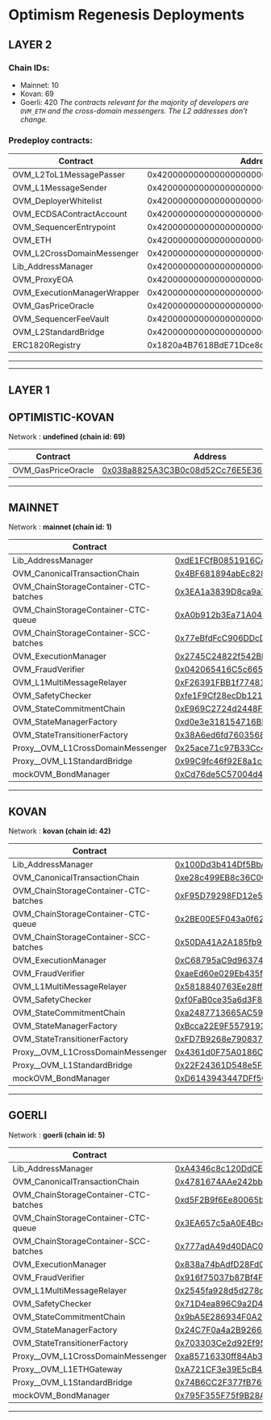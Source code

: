 # Optimism Regenesis Deployments

## LAYER 2

### Chain IDs:

- Mainnet: 10
- Kovan: 69
- Goerli: 420
  _The contracts relevant for the majority of developers are `OVM_ETH` and the cross-domain messengers. The L2 addresses don't change._

### Predeploy contracts:

| Contract                    | Address                                    |
| --------------------------- | ------------------------------------------ |
| OVM_L2ToL1MessagePasser     | 0x4200000000000000000000000000000000000000 |
| OVM_L1MessageSender         | 0x4200000000000000000000000000000000000001 |
| OVM_DeployerWhitelist       | 0x4200000000000000000000000000000000000002 |
| OVM_ECDSAContractAccount    | 0x4200000000000000000000000000000000000003 |
| OVM_SequencerEntrypoint     | 0x4200000000000000000000000000000000000005 |
| OVM_ETH                     | 0x4200000000000000000000000000000000000006 |
| OVM_L2CrossDomainMessenger  | 0x4200000000000000000000000000000000000007 |
| Lib_AddressManager          | 0x4200000000000000000000000000000000000008 |
| OVM_ProxyEOA                | 0x4200000000000000000000000000000000000009 |
| OVM_ExecutionManagerWrapper | 0x420000000000000000000000000000000000000B |
| OVM_GasPriceOracle          | 0x420000000000000000000000000000000000000F |
| OVM_SequencerFeeVault       | 0x4200000000000000000000000000000000000011 |
| OVM_L2StandardBridge        | 0x4200000000000000000000000000000000000010 |
| ERC1820Registry             | 0x1820a4B7618BdE71Dce8cdc73aAB6C95905faD24 |

---

---

## LAYER 1

## OPTIMISTIC-KOVAN

Network : **undefined (chain id: 69)**

| Contract           | Address                                                                                                                         |
| ------------------ | ------------------------------------------------------------------------------------------------------------------------------- |
| OVM_GasPriceOracle | [0x038a8825A3C3B0c08d52Cc76E5E361953Cf6Dc76](https://undefined.etherscan.io/address/0x038a8825A3C3B0c08d52Cc76E5E361953Cf6Dc76) |

<!--
Implementation addresses. DO NOT use these addresses directly.
Use their proxied counterparts seen above.

-->

---

## MAINNET

Network : **mainnet (chain id: 1)**

| Contract                              | Address                                                                                                               |
| ------------------------------------- | --------------------------------------------------------------------------------------------------------------------- |
| Lib_AddressManager                    | [0xdE1FCfB0851916CA5101820A69b13a4E276bd81F](https://etherscan.io/address/0xdE1FCfB0851916CA5101820A69b13a4E276bd81F) |
| OVM_CanonicalTransactionChain         | [0x4BF681894abEc828B212C906082B444Ceb2f6cf6](https://etherscan.io/address/0x4BF681894abEc828B212C906082B444Ceb2f6cf6) |
| OVM_ChainStorageContainer-CTC-batches | [0x3EA1a3839D8ca9a7ff3c567a9F36f4C4DbECc3eE](https://etherscan.io/address/0x3EA1a3839D8ca9a7ff3c567a9F36f4C4DbECc3eE) |
| OVM_ChainStorageContainer-CTC-queue   | [0xA0b912b3Ea71A04065Ff82d3936D518ED6E38039](https://etherscan.io/address/0xA0b912b3Ea71A04065Ff82d3936D518ED6E38039) |
| OVM_ChainStorageContainer-SCC-batches | [0x77eBfdFcC906DDcDa0C42B866f26A8D5A2bb0572](https://etherscan.io/address/0x77eBfdFcC906DDcDa0C42B866f26A8D5A2bb0572) |
| OVM_ExecutionManager                  | [0x2745C24822f542BbfFB41c6cB20EdF766b5619f5](https://etherscan.io/address/0x2745C24822f542BbfFB41c6cB20EdF766b5619f5) |
| OVM_FraudVerifier                     | [0x042065416C5c665dc196076745326Af3Cd840D15](https://etherscan.io/address/0x042065416C5c665dc196076745326Af3Cd840D15) |
| OVM_L1MultiMessageRelayer             | [0xF26391FBB1f77481f80a7d646AC08ba3817eA891](https://etherscan.io/address/0xF26391FBB1f77481f80a7d646AC08ba3817eA891) |
| OVM_SafetyChecker                     | [0xfe1F9Cf28ecDb12110aa8086e6FD343EA06035cC](https://etherscan.io/address/0xfe1F9Cf28ecDb12110aa8086e6FD343EA06035cC) |
| OVM_StateCommitmentChain              | [0xE969C2724d2448F1d1A6189d3e2aA1F37d5998c1](https://etherscan.io/address/0xE969C2724d2448F1d1A6189d3e2aA1F37d5998c1) |
| OVM_StateManagerFactory               | [0xd0e3e318154716BD9d007E1E6B021Eab246ff98d](https://etherscan.io/address/0xd0e3e318154716BD9d007E1E6B021Eab246ff98d) |
| OVM_StateTransitionerFactory          | [0x38A6ed6fd76035684caDef38cF49a2FffA782B67](https://etherscan.io/address/0x38A6ed6fd76035684caDef38cF49a2FffA782B67) |
| Proxy\_\_OVM_L1CrossDomainMessenger   | [0x25ace71c97B33Cc4729CF772ae268934F7ab5fA1](https://etherscan.io/address/0x25ace71c97B33Cc4729CF772ae268934F7ab5fA1) |
| Proxy\_\_OVM_L1StandardBridge         | [0x99C9fc46f92E8a1c0deC1b1747d010903E884bE1](https://etherscan.io/address/0x99C9fc46f92E8a1c0deC1b1747d010903E884bE1) |
| mockOVM_BondManager                   | [0xCd76de5C57004d47d0216ec7dAbd3c72D8c49057](https://etherscan.io/address/0xCd76de5C57004d47d0216ec7dAbd3c72D8c49057) |

<!--
Implementation addresses. DO NOT use these addresses directly.
Use their proxied counterparts seen above.

OVM_L1CrossDomainMessenger:
 - 0xbfba066b5cA610Fe70AdCE45FcB622F945891bb0
 - https://etherscan.io/address/0xbfba066b5cA610Fe70AdCE45FcB622F945891bb0)
<<<<<<< HEAD

OVM_L1ETHGateway:
 - 0x40c9067ec8087EcF101FC10d2673636955b81A32
 - https://etherscan.io/address/0x40c9067ec8087EcF101FC10d2673636955b81A32
=======
>>>>>>> optimism/master
-->

---

## KOVAN

Network : **kovan (chain id: 42)**

| Contract                              | Address                                                                                                                     |
| ------------------------------------- | --------------------------------------------------------------------------------------------------------------------------- |
| Lib_AddressManager                    | [0x100Dd3b414Df5BbA2B542864fF94aF8024aFdf3a](https://kovan.etherscan.io/address/0x100Dd3b414Df5BbA2B542864fF94aF8024aFdf3a) |
| OVM_CanonicalTransactionChain         | [0xe28c499EB8c36C0C18d1bdCdC47a51585698cb93](https://kovan.etherscan.io/address/0xe28c499EB8c36C0C18d1bdCdC47a51585698cb93) |
| OVM_ChainStorageContainer-CTC-batches | [0xF95D79298FD12e5ED778CCf717aA30f638b060E1](https://kovan.etherscan.io/address/0xF95D79298FD12e5ED778CCf717aA30f638b060E1) |
| OVM_ChainStorageContainer-CTC-queue   | [0x2BE00E5F043a0f62c3e4d775F3235E28A0239395](https://kovan.etherscan.io/address/0x2BE00E5F043a0f62c3e4d775F3235E28A0239395) |
| OVM_ChainStorageContainer-SCC-batches | [0x50DA41A2A185fb917aecEFfa1CB4534dC5C264b4](https://kovan.etherscan.io/address/0x50DA41A2A185fb917aecEFfa1CB4534dC5C264b4) |
| OVM_ExecutionManager                  | [0xC68795aC9d96374eaE746DAcC1334ba54798e17D](https://kovan.etherscan.io/address/0xC68795aC9d96374eaE746DAcC1334ba54798e17D) |
| OVM_FraudVerifier                     | [0xaeEd60e029Eb435f960d78C355786060589738B3](https://kovan.etherscan.io/address/0xaeEd60e029Eb435f960d78C355786060589738B3) |
| OVM_L1MultiMessageRelayer             | [0x5818840763Ee28ff0A3E3e8CB9eDeDd07Fb1Cd3f](https://kovan.etherscan.io/address/0x5818840763Ee28ff0A3E3e8CB9eDeDd07Fb1Cd3f) |
| OVM_SafetyChecker                     | [0xf0FaB0ce35a6d3F82b0B42f09A2734065908dB6a](https://kovan.etherscan.io/address/0xf0FaB0ce35a6d3F82b0B42f09A2734065908dB6a) |
| OVM_StateCommitmentChain              | [0xa2487713665AC596b0b3E4881417f276834473d2](https://kovan.etherscan.io/address/0xa2487713665AC596b0b3E4881417f276834473d2) |
| OVM_StateManagerFactory               | [0xBcca22E9F5579193E27dD39aD821A03778C44EFA](https://kovan.etherscan.io/address/0xBcca22E9F5579193E27dD39aD821A03778C44EFA) |
| OVM_StateTransitionerFactory          | [0xFD7B9268e790837d393Fd371Ddeb42FE5EC45B54](https://kovan.etherscan.io/address/0xFD7B9268e790837d393Fd371Ddeb42FE5EC45B54) |
| Proxy\_\_OVM_L1CrossDomainMessenger   | [0x4361d0F75A0186C05f971c566dC6bEa5957483fD](https://kovan.etherscan.io/address/0x4361d0F75A0186C05f971c566dC6bEa5957483fD) |
| Proxy\_\_OVM_L1StandardBridge         | [0x22F24361D548e5FaAfb36d1437839f080363982B](https://kovan.etherscan.io/address/0x22F24361D548e5FaAfb36d1437839f080363982B) |
| mockOVM_BondManager                   | [0xD6143943447DFf503d948Fba3D8af3d4Df28f45c](https://kovan.etherscan.io/address/0xD6143943447DFf503d948Fba3D8af3d4Df28f45c) |

<!--
Implementation addresses. DO NOT use these addresses directly.
Use their proxied counterparts seen above.

OVM_L1CrossDomainMessenger:
 - 0x333d2674E2D7e1e7327dc076030ce9615183709C
 - https://kovan.etherscan.io/address/0x333d2674E2D7e1e7327dc076030ce9615183709C)
<<<<<<< HEAD
OVM_L1StandardBridge:
 - 0x8293ab0dc701a1387031a13786276f1baa3fcd4e
 - https://kovan.etherscan.io/address/0x8293ab0dc701a1387031a13786276f1baa3fcd4e)
=======
>>>>>>> optimism/master
-->

---

## GOERLI

Network : **goerli (chain id: 5)**

| Contract                              | Address                                                                                                                      |
| ------------------------------------- | ---------------------------------------------------------------------------------------------------------------------------- |
| Lib_AddressManager                    | [0xA4346c8c120DdCE2c5447e68790625F10Bb4d47A](https://goerli.etherscan.io/address/0xA4346c8c120DdCE2c5447e68790625F10Bb4d47A) |
| OVM_CanonicalTransactionChain         | [0x4781674AAe242bbDf6C58b81Cf4F06F1534cd37d](https://goerli.etherscan.io/address/0x4781674AAe242bbDf6C58b81Cf4F06F1534cd37d) |
| OVM_ChainStorageContainer-CTC-batches | [0xd5F2B9f6Ee80065b2Ce18bF1e629c5aC1C98c7F6](https://goerli.etherscan.io/address/0xd5F2B9f6Ee80065b2Ce18bF1e629c5aC1C98c7F6) |
| OVM_ChainStorageContainer-CTC-queue   | [0x3EA657c5aA0E4Bce1D8919dC7f248724d7B0987a](https://goerli.etherscan.io/address/0x3EA657c5aA0E4Bce1D8919dC7f248724d7B0987a) |
| OVM_ChainStorageContainer-SCC-batches | [0x777adA49d40DAC02AE5b4FdC292feDf9066435A3](https://goerli.etherscan.io/address/0x777adA49d40DAC02AE5b4FdC292feDf9066435A3) |
| OVM_ExecutionManager                  | [0x838a74bAdfD28Fd0e32E4A88BddDa502D56ae7F7](https://goerli.etherscan.io/address/0x838a74bAdfD28Fd0e32E4A88BddDa502D56ae7F7) |
| OVM_FraudVerifier                     | [0x916f75037b87Bf4Fe0Dc7719815bd972F0618669](https://goerli.etherscan.io/address/0x916f75037b87Bf4Fe0Dc7719815bd972F0618669) |
| OVM_L1MultiMessageRelayer             | [0x2545fa928d5d278cA75Fd47306e4a89096ff6403](https://goerli.etherscan.io/address/0x2545fa928d5d278cA75Fd47306e4a89096ff6403) |
| OVM_SafetyChecker                     | [0x71D4ea896C9a2D4a973CC5c7E347B6707691ECa0](https://goerli.etherscan.io/address/0x71D4ea896C9a2D4a973CC5c7E347B6707691ECa0) |
| OVM_StateCommitmentChain              | [0x9bA5E286934F0A29fb2f8421f60d3eE8A853447C](https://goerli.etherscan.io/address/0x9bA5E286934F0A29fb2f8421f60d3eE8A853447C) |
| OVM_StateManagerFactory               | [0x24C7F0a4a2B926613B31c4cDDA4c0f90c0772f2b](https://goerli.etherscan.io/address/0x24C7F0a4a2B926613B31c4cDDA4c0f90c0772f2b) |
| OVM_StateTransitionerFactory          | [0x703303Ce2d92Ef95F17a622E3d538390251165E8](https://goerli.etherscan.io/address/0x703303Ce2d92Ef95F17a622E3d538390251165E8) |
| Proxy\_\_OVM_L1CrossDomainMessenger   | [0xa85716330ff84Ab312D5B43F3BfDcC7E650fd88A](https://goerli.etherscan.io/address/0xa85716330ff84Ab312D5B43F3BfDcC7E650fd88A) |
| Proxy\_\_OVM_L1ETHGateway             | [0xA721CF3e39E5cB4CfEEc0e32EE05B3D05AA9aE39](https://goerli.etherscan.io/address/0xA721CF3e39E5cB4CfEEc0e32EE05B3D05AA9aE39) |
| Proxy\_\_OVM_L1StandardBridge         | [0x74B6CC2F377fB769cEd6c697bC4C58a9c342E424](https://goerli.etherscan.io/address/0x74B6CC2F377fB769cEd6c697bC4C58a9c342E424) |
| mockOVM_BondManager                   | [0x795F355F75f9B28AEC6cC6A887704191e630065b](https://goerli.etherscan.io/address/0x795F355F75f9B28AEC6cC6A887704191e630065b) |

<!--
Implementation addresses. DO NOT use these addresses directly.
Use their proxied counterparts seen above.

OVM_L1CrossDomainMessenger:
 - 0x3B1D4DE5F7Fe8487980Ee7608BE302dC60a9caE9
 - https://goerli.etherscan.io/address/0x3B1D4DE5F7Fe8487980Ee7608BE302dC60a9caE9)
OVM_L1ETHGateway:
 - 0x746E840b94cC75921D1cb620b83CFd0C658B2852
 - https://goerli.etherscan.io/address/0x746E840b94cC75921D1cb620b83CFd0C658B2852)
-->

---
